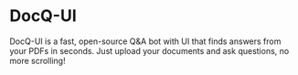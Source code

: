 # DocQ-UI

DocQ-UI is a fast, open-source Q&A bot with UI that finds answers from your PDFs in seconds. Just upload your documents and ask questions, no more scrolling!

